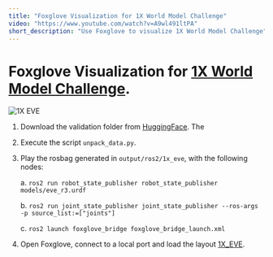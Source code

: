 ```yaml
---
title: "Foxglove Visualization for 1X World Model Challenge"
video: "https://www.youtube.com/watch?v=A9wl491ltPA"
short_description: "Use Foxglove to visualize 1X World Model Challenge"
---
```


# Foxglove Visualization for [1X World Model Challenge](https://github.com/1x-technologies/1xgpt).

![1X EVE](1x_eve.gif)

1. Download the validation folder from [HuggingFace](https://huggingface.co/datasets/1x-technologies/worldmodel). The
2. Execute the script `unpack_data.py`.
3. Play the rosbag generated in `output/ros2/1x_eve`, with the following nodes:

    a.  `ros2 run robot_state_publisher robot_state_publisher models/eve_r3.urdf`

    b. `ros2 run joint_state_publisher joint_state_publisher --ros-args -p source_list:=["joints"]`

    c. `ros2 launch foxglove_bridge foxglove_bridge_launch.xml`

4. Open Foxglove, connect to a local port and load the layout [1X_EVE](foxglove_layouts/1X%20EVE.json).


